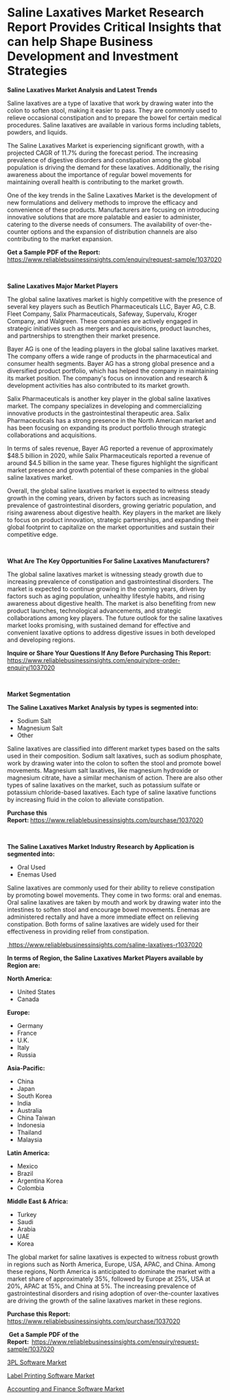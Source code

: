 <p><h1>Saline Laxatives Market Research Report Provides Critical Insights that can help Shape Business Development and Investment Strategies</h1></p><p><strong>Saline Laxatives Market Analysis and Latest Trends</strong></p>
<p><p>Saline laxatives are a type of laxative that work by drawing water into the colon to soften stool, making it easier to pass. They are commonly used to relieve occasional constipation and to prepare the bowel for certain medical procedures. Saline laxatives are available in various forms including tablets, powders, and liquids.</p><p>The Saline Laxatives Market is experiencing significant growth, with a projected CAGR of 11.7% during the forecast period. The increasing prevalence of digestive disorders and constipation among the global population is driving the demand for these laxatives. Additionally, the rising awareness about the importance of regular bowel movements for maintaining overall health is contributing to the market growth.</p><p>One of the key trends in the Saline Laxatives Market is the development of new formulations and delivery methods to improve the efficacy and convenience of these products. Manufacturers are focusing on introducing innovative solutions that are more palatable and easier to administer, catering to the diverse needs of consumers. The availability of over-the-counter options and the expansion of distribution channels are also contributing to the market expansion.</p></p>
<p><strong>Get a Sample PDF of the Report:&nbsp;</strong> <a href="https://www.reliablebusinessinsights.com/enquiry/request-sample/1037020">https://www.reliablebusinessinsights.com/enquiry/request-sample/1037020</a></p>
<p>&nbsp;</p>
<p><strong>Saline Laxatives Major Market Players</strong></p>
<p><p>The global saline laxatives market is highly competitive with the presence of several key players such as Beutlich Pharmaceuticals LLC, Bayer AG, C.B. Fleet Company, Salix Pharmaceuticals, Safeway, Supervalu, Kroger Company, and Walgreen. These companies are actively engaged in strategic initiatives such as mergers and acquisitions, product launches, and partnerships to strengthen their market presence.</p><p>Bayer AG is one of the leading players in the global saline laxatives market. The company offers a wide range of products in the pharmaceutical and consumer health segments. Bayer AG has a strong global presence and a diversified product portfolio, which has helped the company in maintaining its market position. The company's focus on innovation and research & development activities has also contributed to its market growth.</p><p>Salix Pharmaceuticals is another key player in the global saline laxatives market. The company specializes in developing and commercializing innovative products in the gastrointestinal therapeutic area. Salix Pharmaceuticals has a strong presence in the North American market and has been focusing on expanding its product portfolio through strategic collaborations and acquisitions.</p><p>In terms of sales revenue, Bayer AG reported a revenue of approximately $48.5 billion in 2020, while Salix Pharmaceuticals reported a revenue of around $4.5 billion in the same year. These figures highlight the significant market presence and growth potential of these companies in the global saline laxatives market.</p><p>Overall, the global saline laxatives market is expected to witness steady growth in the coming years, driven by factors such as increasing prevalence of gastrointestinal disorders, growing geriatric population, and rising awareness about digestive health. Key players in the market are likely to focus on product innovation, strategic partnerships, and expanding their global footprint to capitalize on the market opportunities and sustain their competitive edge.</p></p>
<p>&nbsp;</p>
<p><strong>What Are The Key Opportunities For Saline Laxatives Manufacturers?</strong></p>
<p><p>The global saline laxatives market is witnessing steady growth due to increasing prevalence of constipation and gastrointestinal disorders. The market is expected to continue growing in the coming years, driven by factors such as aging population, unhealthy lifestyle habits, and rising awareness about digestive health. The market is also benefiting from new product launches, technological advancements, and strategic collaborations among key players. The future outlook for the saline laxatives market looks promising, with sustained demand for effective and convenient laxative options to address digestive issues in both developed and developing regions.</p></p>
<p><strong>Inquire or Share Your Questions If Any Before Purchasing This Report:</strong> <a href="https://www.reliablebusinessinsights.com/enquiry/pre-order-enquiry/1037020">https://www.reliablebusinessinsights.com/enquiry/pre-order-enquiry/1037020</a></p>
<p>&nbsp;</p>
<p><strong>Market Segmentation</strong></p>
<p><strong>The Saline Laxatives Market Analysis by types is segmented into:</strong></p>
<p><ul><li>Sodium Salt</li><li>Magnesium Salt</li><li>Other</li></ul></p>
<p><p>Saline laxatives are classified into different market types based on the salts used in their composition. Sodium salt laxatives, such as sodium phosphate, work by drawing water into the colon to soften the stool and promote bowel movements. Magnesium salt laxatives, like magnesium hydroxide or magnesium citrate, have a similar mechanism of action. There are also other types of saline laxatives on the market, such as potassium sulfate or potassium chloride-based laxatives. Each type of saline laxative functions by increasing fluid in the colon to alleviate constipation.</p></p>
<p><strong>Purchase this Report:&nbsp;</strong><a href="https://www.reliablebusinessinsights.com/purchase/1037020">https://www.reliablebusinessinsights.com/purchase/1037020</a></p>
<p>&nbsp;</p>
<p><strong>The Saline Laxatives Market Industry Research by Application is segmented into:</strong></p>
<p><ul><li>Oral Used</li><li>Enemas Used</li></ul></p>
<p><p>Saline laxatives are commonly used for their ability to relieve constipation by promoting bowel movements. They come in two forms: oral and enemas. Oral saline laxatives are taken by mouth and work by drawing water into the intestines to soften stool and encourage bowel movements. Enemas are administered rectally and have a more immediate effect on relieving constipation. Both forms of saline laxatives are widely used for their effectiveness in providing relief from constipation.</p></p>
<p><a href="https://www.reliablebusinessinsights.com/saline-laxatives-r1037020">&nbsp;https://www.reliablebusinessinsights.com/saline-laxatives-r1037020</a></p>
<p><strong>In terms of Region, the Saline Laxatives Market Players available by Region are:</strong></p>
<p>
    <p> <strong> North America: </strong>
        <ul>
            <li>United States</li>
            <li>Canada</li>
        </ul>
        </p> 
    <p> <strong> Europe: </strong>
        <ul>
            <li>Germany</li>
            <li>France</li>
            <li>U.K.</li>
            <li>Italy</li>
            <li>Russia</li>
        </ul>
        </p> 
    <p> <strong> Asia-Pacific: </strong>
        <ul>
            <li>China</li>
            <li>Japan</li>
            <li>South Korea</li>
            <li>India</li>
            <li>Australia</li>
            <li>China Taiwan</li>
            <li>Indonesia</li>
            <li>Thailand</li>
            <li>Malaysia</li>
        </ul>
        </p> 
    <p> <strong> Latin America: </strong>
        <ul>
            <li>Mexico</li>
            <li>Brazil</li>
            <li>Argentina Korea</li>
            <li>Colombia</li>
        </ul>
        </p> 
    <p> <strong> Middle East & Africa: </strong>
        <ul>
            <li>Turkey</li>
            <li>Saudi</li>
            <li>Arabia</li>
            <li>UAE</li>
            <li>Korea</li>
        </ul>
    </p>
    </p>
<p><p>The global market for saline laxatives is expected to witness robust growth in regions such as North America, Europe, USA, APAC, and China. Among these regions, North America is anticipated to dominate the market with a market share of approximately 35%, followed by Europe at 25%, USA at 20%, APAC at 15%, and China at 5%. The increasing prevalence of gastrointestinal disorders and rising adoption of over-the-counter laxatives are driving the growth of the saline laxatives market in these regions.</p></p>
<p><strong>Purchase this Report: </strong><a href="https://www.reliablebusinessinsights.com/purchase/1037020">https://www.reliablebusinessinsights.com/purchase/1037020</a></p>
<p>&nbsp;<strong>Get a Sample PDF of the Report:&nbsp;&nbsp;</strong><a href="https://www.reliablebusinessinsights.com/enquiry/request-sample/1037020">https://www.reliablebusinessinsights.com/enquiry/request-sample/1037020</a></p>
<p><strong></strong></p>
<p><p><a href="https://github.com/waylose1223/Market-Research-Report-List-1/blob/main/3pl-software-market.md">3PL Software Market</a></p><p><a href="https://github.com/itulahketika112/Market-Research-Report-List-1/blob/main/label-printing-software-market.md">Label Printing Software Market</a></p><p><a href="https://github.com/sardarp081/Market-Research-Report-List-1/blob/main/accounting-and-finance-software-market.md">Accounting and Finance Software Market</a></p></p>